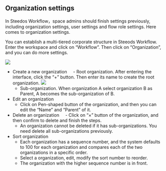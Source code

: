 ## Organization settings

In Steedos Workflow，space admins should finish settings previously, including organization settings, user settings and flow role settings. Here comes to organization settings.

You can establish a multi-tiered corporate structure in Steeods Workflow. Enter the workspace and click on “Workflow”. Then click on “Organization”, and you can do more settings.

![](static/assets/us/workflow/orgnization1.png)
  - Create a new organization
      - Root organization. After entering the interface, click the “+” button. Then enter its name to create the root organization.
![](static/assets/us/workflow/orgnization2.png)
      - Sub-organization. When organization A select organization B as Parent, A becomes the sub-organization of B.
  - Edit an organization
      - Click on Pen-shaped button of the organization, and then you can edit the “Name” and “Parent” of it.
  - Delete an organization 
      - Click on “×” button of the organization, and then confirm to delete and finish the steps.
      - An organization cannot be deleted if it has sub-organizations. You need delete all sub-organizations previously.
  - Sort organization
      - Each organization has a sequence number, and the system defaults to 100 for each organization and compares each of the two organizations in a specific order.
      - Select a organization, edit, modify the sort number to reorder.
      - The organization with the higher sequence number is in front. 

